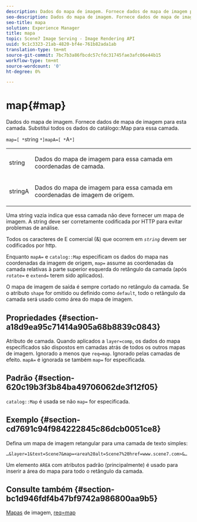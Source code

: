 ```yaml
---
description: Dados do mapa de imagem. Fornece dados de mapa de imagem para esta camada. Substitui todos os dados do mapa de catálogo para essa camada.
seo-description: Dados do mapa de imagem. Fornece dados de mapa de imagem para esta camada. Substitui todos os dados do mapa de catálogo para essa camada.
seo-title: mapa
solution: Experience Manager
title: mapa
topic: Scene7 Image Serving - Image Rendering API
uuid: 9c1c3323-21ab-4820-bf4e-761b82ada1ab
translation-type: tm+mt
source-git-commit: 7bc7b3a86fbcdc57cfdc31745fae3afc06e44b15
workflow-type: tm+mt
source-wordcount: '0'
ht-degree: 0%

---
```



# map{#map}

Dados do mapa de imagem. Fornece dados de mapa de imagem para esta camada. Substitui todos os dados do catálogo::Map para essa camada.

`map=[ *`string `*]mapA=[ *`A`*]`

<table id="simpletable_2E32B25D5F6246A18A8AF817903877ED"> 
 <tr class="strow"> 
  <td class="stentry"> <p><span class="codeph"> <span class="varname"> string</span></span> </p></td> 
  <td class="stentry"> <p>Dados do mapa de imagem para essa camada em coordenadas de camada. </p></td> 
 </tr> 
 <tr class="strow"> 
  <td class="stentry"> <p><span class="codeph"> <span class="varname"> stringA</span></span> </p></td> 
  <td class="stentry"> <p>Dados do mapa de imagem para essa camada em coordenadas de imagem de origem. </p></td> 
 </tr> 
</table>

Uma string vazia indica que essa camada não deve fornecer um mapa de imagem. A string deve ser corretamente codificada por HTTP para evitar problemas de análise.

Todos os caracteres de E comercial (&amp;) que ocorrem em *`string`* devem ser codificados por http.

Enquanto `mapA=` e `catalog::Map` especificam os dados do mapa nas coordenadas da imagem de origem, `map=` assume as coordenadas da camada relativas à parte superior esquerda do retângulo da camada (após `rotate=` e `extend=` terem sido aplicados).

O mapa de imagem de saída é sempre cortado no retângulo da camada. Se o atributo `shape` for omitido ou definido como `default`, todo o retângulo da camada será usado como área do mapa de imagem.

## Propriedades {#section-a18d9ea95c71414a905a68b8839c0843}

Atributo de camada. Quando aplicados a `layer=comp`, os dados do mapa especificados são dispostos em camadas atrás de todos os outros mapas de imagem. Ignorado a menos que `req=map`. Ignorado pelas camadas de efeito. `mapA=` é ignorada se também  `map=` for especificada.

## Padrão {#section-620c19b3f3b84ba49706062de3f12f05}

`catalog::Map` é usada se não  `map=` for especificada.

## Exemplo {#section-cd7691c94f984222845c86dcb0051ce8}

Defina um mapa de imagem retangular para uma camada de texto simples:

`…&layer=1&text=Scene7&map=<area%20alt=Scene7%20href=www.scene7.com>&…`

Um elemento `AREA` com atributos padrão (principalmente) é usado para inserir a área do mapa para todo o retângulo da camada.

## Consulte também {#section-bc1d946fdf4b47bf9742a986800aa9b5}

[Mapas](../../../../../is-api/http-ref/image-serving-api-ref/c-http-protocol-reference/c-syntax-and-features/r-image-maps.md#reference-ff7d1bac2a064104b0c508a81316fdab) de imagem,  [req=map](../../../../../is-api/http-ref/image-serving-api-ref/c-http-protocol-reference/c-command-reference/r-req/r-req.md#reference-907cdb4a97034db7ad94695f25552e76)
